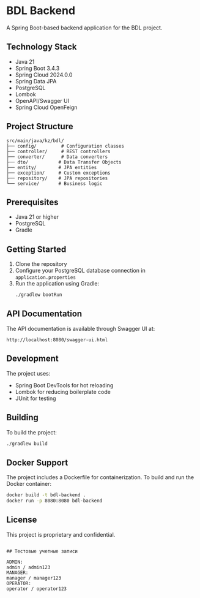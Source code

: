 # BDL Backend

A Spring Boot-based backend application for the BDL project.

## Technology Stack

- Java 21
- Spring Boot 3.4.3
- Spring Cloud 2024.0.0
- Spring Data JPA
- PostgreSQL
- Lombok
- OpenAPI/Swagger UI
- Spring Cloud OpenFeign

## Project Structure

```
src/main/java/kz/bdl/
├── config/         # Configuration classes
├── controller/     # REST controllers
├── converter/      # Data converters
├── dto/           # Data Transfer Objects
├── entity/        # JPA entities
├── exception/     # Custom exceptions
├── repository/    # JPA repositories
└── service/       # Business logic
```

## Prerequisites

- Java 21 or higher
- PostgreSQL
- Gradle

## Getting Started

1. Clone the repository
2. Configure your PostgreSQL database connection in `application.properties`
3. Run the application using Gradle:
   ```bash
   ./gradlew bootRun
   ```

## API Documentation

The API documentation is available through Swagger UI at:
```
http://localhost:8080/swagger-ui.html
```

## Development

The project uses:
- Spring Boot DevTools for hot reloading
- Lombok for reducing boilerplate code
- JUnit for testing

## Building

To build the project:
```bash
./gradlew build
```

## Docker Support

The project includes a Dockerfile for containerization. To build and run the Docker container:

```bash
docker build -t bdl-backend .
docker run -p 8080:8080 bdl-backend

```

## License

This project is proprietary and confidential. 

```

## Тестовые учетные записи

ADMIN:
admin / admin123
MANAGER:
manager / manager123
OPERATOR:
operator / operator123
